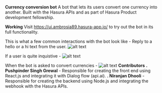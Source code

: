 **Currency conversion bot**
A bot that lets its users convert one currency into another. Built with the Hasura APIs and as part of Hasura Product development fellowship.

**Working**
Visit https://ui.ambrosia89.hasura-app.io/ to try out the bot in its full functionality.

This is what a  few common interactions with the bot look like -
Reply to a hello or a hi text from the user.
![alt text](https://github.com/PushpinderSinghGrewal/currency-conversion-bot/blob/master/microservices/ui/app/src/image1.png)


If a user is quite inquistive - 
![alt text](https://github.com/PushpinderSinghGrewal/currency-conversion-bot/blob/master/microservices/ui/app/src/image2.png)

When the bot is asked to convert currencies -
![alt text](https://github.com/PushpinderSinghGrewal/currency-conversion-bot/blob/master/microservices/ui/app/src/image3.png)
**Contributors**
**. Pushpinder Singh Grewal** - Responsible for creating the front end using React.js and integrating it with Dialog flow (api.ai).
**. Niranjan Dhooli**  - Responsible for creating the backend using Node.js and integrating the webhook with the Hasura APIs.
